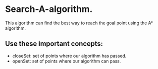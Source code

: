 # Search-A-algorithm.

This algorithm can find the best way to reach the goal point using the A* algorithm.

## Use these important concepts:

- closeSet: set of points where our algorithm has passed.
- openSet: set of points where our algorithm can pass.
